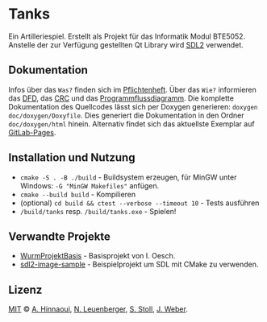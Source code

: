 # Tanks

Ein Artilleriespiel. Erstellt als Projekt für das Informatik Modul BTE5052. Anstelle der zur Verfügung gestellten Qt Library wird [SDL2](https://libsdl.org) verwendet.

## Dokumentation
Infos über das `Was?` finden sich im [Pflichtenheft](doc/Pflichtenheft.md).
Über das `Wie?` informieren das [DFD](doc/DFD/DFD.md), das [CRC](doc/CRC.md) und das [Programmflussdiagramm](doc/Programmfluss.md).
Die komplette Dokumentation des Quellcodes lässt sich per Doxygen generieren: `doxygen doc/doxygen/Doxyfile`. Dies generiert die Dokumentation in den Ordner `doc/doxygen/html` hinein.
Alternativ findet sich das aktuellste Exemplar auf [GitLab-Pages](http://leuen4.pages.ti.bfh.ch/tanks).

## Installation und Nutzung
- `cmake -S . -B ./build` - Buildsystem erzeugen, für MinGW unter Windows: `-G "MinGW Makefiles"` anfügen.
- `cmake --build build` - Kompilieren
- (optional) `cd build && ctest --verbose --timeout 10` - Tests ausführen
- `/build/tanks` resp. `/build/tanks.exe` - Spielen!

## Verwandte Projekte
- [WurmProjektBasis](https://gitlab.ti.bfh.ch/osi1/wurmprojektbasis) - Basisprojekt von I. Oesch.
- [sdl2-image-sample](https://gitlab.com/aminosbh/sdl2-image-sample/-/tree/master/) - Beispielprojekt um SDL mit CMake zu verwenden.

## Lizenz
[MIT](LICENSE) © [A. Hinnaoui](mailto:hinna2@bfh.ch), [N. Leuenberger](mailto:leuen4@bfh.ch), [S. Stoll](mailto:stols4@bfh.ch), [J. Weber](mailto:webej14@bfh.ch).
